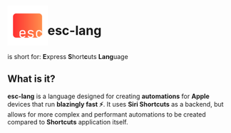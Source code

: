 <div>
    <img align="left" width="90" height="90" src="/docs/logo.svg" />
    <div id="user-content-toc" align="left">
      <ul>
        <summary><h1 style="display: inline-block;">esc-lang</h1></summary>
      </ul>
    </div>
    is short for: <b>E</b>xpress <b>S</b>hort<b>c</b>uts <b>Lang</b>uage
</div>

## What is it? 

**esc-lang** is a language designed for creating **automations** for **Apple** devices that run **blazingly fast ⚡**. It uses **Siri Shortcuts** as a backend, but allows for more complex and performant automations to be created compared to **Shortcuts** application itself.
